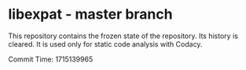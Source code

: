 # libexpat - master branch

This repository contains the frozen state of the repository.
Its history is cleared. It is used only for static code
analysis with Codacy.

Commit Time: 1715139965